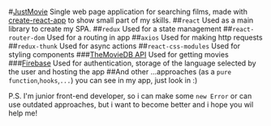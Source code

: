 #[JustMovie](https://justmovie-df8c3.firebaseapp.com/popular) 
Single web page application for searching films, made with [create-react-app](https://github.com/facebook/create-react-app) to show small part of my skills.
##`react`
Used as a main library to create my SPA.
##`redux`
Used for a state management
##`react-router-dom`
Used for a routing in app
##`axios`
Used for making http requests
##`redux-thunk`
Used for async actions
##`react-css-modules`
Used for styling components
###[TheMovieDB API](https://developers.themoviedb.org/3)
Used for getting movies
###[Firebase](https://firebase.google.com/)
Used for authentication, storage of the language selected by the user and hosting the app
##And other
...approaches (as a `pure function`,`hooks`,`...`) you can see in my app, just look in :)

P.S. I'm junior front-end developer, so i can make some `new Error` or can use outdated approaches, but i want to become better and i hope you wil help me!
